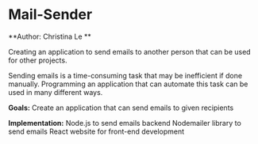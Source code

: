 # Mail-Sender
**Author: Christina Le **

Creating an application to send emails to another person that can be used for other projects. 

Sending emails is a time-consuming task that may be inefficient if done manually. 
Programming an application that can automate this task can be used in many different ways.

**Goals:**
	Create an application that can send emails to given recipients

**Implementation:**
  Node.js to send emails backend
  Nodemailer library to send emails
  React website for front-end development
